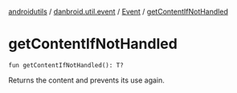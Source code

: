 [androidutils](../../index.md) / [danbroid.util.event](../index.md) / [Event](index.md) / [getContentIfNotHandled](./get-content-if-not-handled.md)

# getContentIfNotHandled

`fun getContentIfNotHandled(): T?`

Returns the content and prevents its use again.

